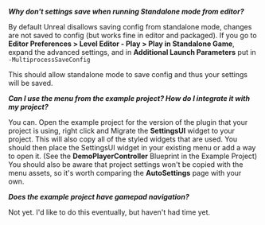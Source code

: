 ***Why don't settings save when running Standalone mode from editor?*** 

By default Unreal disallows saving config from standalone mode, changes are not saved to config (but works fine in editor and packaged). If you go to **Editor Preferences > Level Editor - Play > Play in Standalone Game**, expand the advanced settings, and in **Additional Launch Parameters** put in `-MultiprocessSaveConfig`

This should allow standalone mode to save config and thus your settings will be saved.

***Can I use the menu from the example project? How do I integrate it with my project?***

You can. Open the example project for the version of the plugin that your project is using, right click and Migrate the **SettingsUI** widget to your project. This will also copy all of the styled widgets that are used. You should then place the SettingsUI widget in your existing menu or add a way to open it. (See the **DemoPlayerController** Blueprint in the Example Project)
You should also be aware that project settings won't be copied with the menu assets, so it's worth comparing the **AutoSettings** page with your own.

***Does the example project have gamepad navigation?***

Not yet. I'd like to do this eventually, but haven't had time yet.